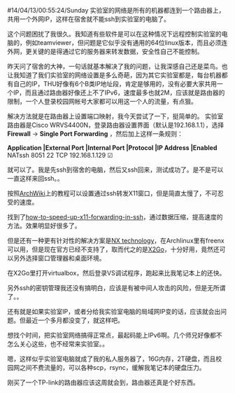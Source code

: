 #14/04/13/00:55:24/Sunday
实验室的网络是所有的机器都连到一个路由器上，共用一个外网IP，这样在宿舍就不能ssh到实验室的电脑了。

这个问题困扰了我很久。我知道有些软件是可以在这种情况下远程控制实验室的电脑的，例如teamviewer，但问题是它似乎没有通用的64位linux版本，而且必须连外网，更关键的是得通过它的服务器来转发数据，安全性自己不能控制。

昨天问了宿舍的大神，一句话就基本解决了我的问题，让我深感自己还是菜鸟。也让我知道了我们实验室的网络设置是多么奇葩，因为其它实验室都是，每台机器都有自己的IP，THU好像有6个B类IP地址段，肯定是够用的，没有必要大家共用一个IP，而且通过路由器好像还上不了IPv6，速度最多也就2M，应该就是路由器的限制，一个人登录校园网帐号大家都可以用这一个人的流量，有点狠。

解决方法就是在路由器上设置端口映射，我今天尝试了一下，挺简单的。
实验室路由器是Cisco WRVS4400N，登录路由器设置界面（默认是192.168.1.1），选择 **Firewall** -> **Single Port Forwarding** ，然后加上这样一条规则：

**Application 	|External Port 	|Internal Port 	|Protocol 	|IP Address	|Enabled**
NATssh			8051			22				TCP			192.168.1.129	☑

就可以了。我是先ssh到宿舍的电脑，然后又ssh回来，测试成功了。是不是可以一直这样来回ssh。。

按照[ArchWiki](https://wiki.archlinux.org/index.php/Secure_Shell#X11_forwarding)上的教程可以设置通过ssh转发X11窗口，但是简直太慢了，不可忍受的速度。

找到了[how-to-speed-up-x11-forwarding-in-ssh](http://xmodulo.com/2013/07/how-to-speed-up-x11-forwarding-in-ssh.html)，通过数据压缩，提高速度的方法。效果明显好很多了。

但是还有一种更有针对性的解决方案是[NX technology](http://en.wikipedia.org/wiki/NX_technology)，在Archlinux里有freenx可以用，但是现在官方已经不支持了，取而代之的是[X2Go](https://wiki.archlinux.org/index.php/X2Go)，十分好用，竟然还可以另外选择窗口管理器和桌面环境。

在X2Go里打开virtualbox，然后登录VS调试程序，跑起来比我笔记本上的还快。

另外ssh的密钥管理我还没有搞明白，应该是有被中间人攻击的风险，但是无所谓了。。

还有就是如果实验室IP，或者分给我实验室电脑的局域网IP变的话，应该就会出问题。但最近一个多月都没变了，就这样吧。

想找个时间，把实验室网络搞得正常点，最起码能上IPv6啊。几个师兄好像都不怎么关心这些，也不经常来实验室。。

嗯，这样似乎实验室电脑就成了我的私人服务器了，16G内存，2T硬盘，而且校园网之间不费流量的，可以各种scp，rsync，缓解我笔记本的硬盘压力。

刚买了一个TP-link的路由器应该这周就会到，路由器还真是个好东西。
